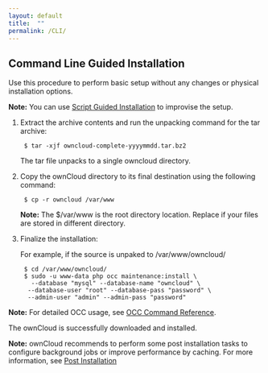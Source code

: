 ```yaml
---
layout: default
title:  ""
permalink: /CLI/
---
```


## Command Line Guided Installation 

Use this procedure to perform basic setup without any changes or physical installation options.

**Note:** You can use [Script Guided Installation](https://doc.owncloud.com/server/admin_manual/installation/manual_installation/script_guided_install.html) to improvise the setup. 


1. Extract the archive contents and run the unpacking command for the tar archive:

		$ tar -xjf owncloud-complete-yyyymmdd.tar.bz2
	
	The tar file unpacks to a single owncloud directory.
	
2. Copy the ownCloud directory to its final destination using the following command: 

		$ cp -r owncloud /var/www
	**Note:** The $/var/www is the root directory location. Replace if your files are stored in different directory. 

3. Finalize the installation:
 
	For example, if the source is unpaked to /var/www/owncloud/

		$ cd /var/www/owncloud/
		$ sudo -u www-data php occ maintenance:install \
	 	  --database "mysql" --database-name "owncloud" \
	  	 --database-user "root" --database-pass "password" \
 	  	 --admin-user "admin" --admin-pass "password"
	   
**Note:** For detailed OCC usage, see [OCC Command Reference](https://doc.owncloud.com/server/admin_manual/configuration/server/occ_command.html). 

The ownCloud is successfully downloaded and installed. 

**Note:** ownCloud recommends to perform some post installation tasks to configure background jobs or improve performance by caching. For more information, see [Post Installation](https://doc.owncloud.com/server/admin_manual/installation/manual_installation/manual_installation.html#post-installation-configuration)
